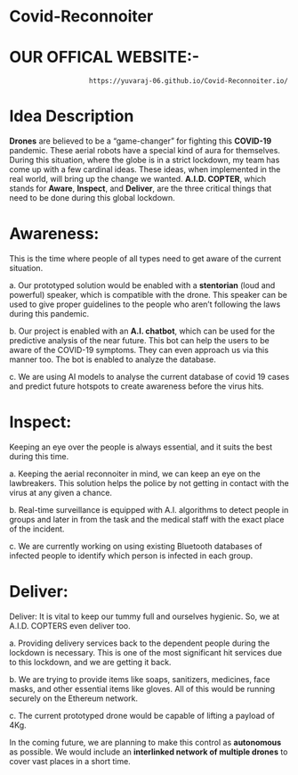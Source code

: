 # Covid-Reconnoiter


#   OUR OFFICAL WEBSITE:-   
                        https://yuvaraj-06.github.io/Covid-Reconnoiter.io/

# Idea Description

<b>Drones</b> are believed to be a “game-changer” for fighting this <b>COVID-19</b> pandemic. These aerial robots have a special kind of aura for themselves. During this situation, where the globe is in a strict lockdown, my team has come up with a few cardinal ideas. These ideas, when implemented in the real world, will bring up the change we wanted. <b>A.I.D. COPTER</b>, which stands for <b>Aware</b>, <b>Inspect</b>, and <b>Deliver</b>, are the three critical things that need to be done during this global lockdown.  

  #  Awareness: 
  This is the time where people of all types need to get aware of the current situation.
  
a. Our prototyped solution would be enabled with a <b>stentorian</b> (loud and powerful) speaker, which is compatible with the drone. This     speaker can be used to give proper guidelines to the people who aren’t following the laws during this pandemic.

b. Our project is enabled with an <b>A.I. chatbot</b>, which can be used for the predictive analysis of the near future. This bot can help    the users to be aware of the COVID-19 symptoms. They can even approach us via this manner too. The bot is enabled to analyze the            database.

c. We are using AI models to analyse the current database of covid 19 cases and predict future hotspots to create awareness before the        virus hits.

 #  Inspect: 
  Keeping an eye over the people is always essential, and it suits the best during this time.
  
a. Keeping the aerial reconnoiter in mind, we can keep an eye on the lawbreakers. This solution helps the police by not getting in          contact with the virus at any given a chance.

b. Real-time surveillance is equipped with A.I. algorithms to detect people in groups and later in from the task and the medical staff      with the exact place of the incident.

c. We are currently working on using existing Bluetooth databases of infected people to identify which person is  infected in each          group.

 # Deliver: 
   Deliver: It is vital to keep our tummy full and ourselves hygienic. So, we at A.I.D. COPTERS even deliver too.

a. Providing delivery services back to the dependent people during the lockdown is necessary. This is one of the most significant hit services due to this lockdown, and we are getting it back.

b. We are trying to provide items like soaps, sanitizers, medicines, face masks, and other essential items like gloves. All of this would be running securely on the Ethereum network.

c. The current prototyped drone would be capable of lifting a payload of 4Kg.

In the coming future, we are planning to make this control as **autonomous** as possible. We would include an **interlinked network of multiple drones** to cover vast places in a short time.

